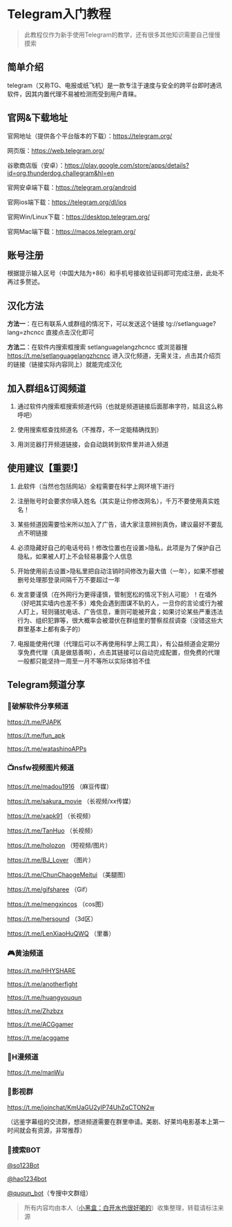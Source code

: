 # Telegram入门教程

>此教程仅作为新手使用Telegram的教学，还有很多其他知识需要自己慢慢摸索

## 简单介绍

telegram（又称TG、电报或纸飞机）是一款专注于速度与安全的跨平台即时通讯软件，因其内置代理不易被检测而受到用户青睐。

## 官网&下载地址

官网地址（提供各个平台版本的下载）：https://telegram.org/

网页版：https://web.telegram.org/

谷歌商店版（安卓）：https://play.google.com/store/apps/details?id=org.thunderdog.challegram&hl=en

官网安卓端下载：https://telegram.org/android

官网ios端下载：https://telegram.org/dl/ios

官网Win/Linux下载：https://desktop.telegram.org/

官网Mac端下载：https://macos.telegram.org/


## 账号注册

根据提示输入区号（中国大陆为+86）和手机号接收验证码即可完成注册，此处不再过多赘述。



## 汉化方法
**方法一**：在已有联系人或群组的情况下，可以发送这个链接 tg://setlanguage?lang=zhcncc 直接点击汉化即可

**方法二**：在软件内搜索框搜索 setlanguagelangzhcncc 或浏览器搜 https://t.me/setlanguagelangzhcncc 进入汉化频道，无需关注，点击其介绍页的链接（链接实际内容同上）就能完成汉化



## 加入群组&订阅频道
1. 通过软件内搜索框搜索频道代码（也就是频道链接后面那串字符，姑且这么称呼吧）

2. 使用搜索框查找频道名（不推荐，不一定能精确找到）

3. 用浏览器打开频道链接，会自动跳转到软件里并进入频道


## 使用建议【重要!】
1. 此软件（当然也包括网站）全程需要在科学上网环境下进行

2. 注册账号时会要求你填入姓名（其实是让你修改网名），千万不要使用真实姓名！

3. 某些频道因需要恰米所以加入了广告，请大家注意辨别真伪，建议最好不要乱点不明链接

4. 必须隐藏好自己的电话号码！修改位置也在设置>隐私，此项是为了保护自己隐私，如果被人盯上不会轻易暴露个人信息

5. 开始使用前去设置>隐私里把自动注销时间修改为最大值（一年），如果不想被删号处理那登录间隔千万不要超过一年

6. 发言要谨慎（在外网行为更得谨慎，管制宽松的情况下别人可能）！在墙外（好吧其实墙内也差不多）难免会遇到图谋不轨的人，一旦你的言论或行为被人盯上，轻则骚扰电话、广告信息，重则可能被开盒；如果讨论某些严重违法行为、组织犯罪等，很大概率会被潜伏在群组里的警察叔叔调查（没错这些大群里基本上都有条子的）

7. 电报能使用代理（代理后可以不再使用科学上网工具），有公益频道会定期分享免费代理（真是做慈善啊），点击其链接可以自动完成配置，但免费的代理一般都只能坚持一周至一月不等所以实际体验不佳

## Telegram频道分享

### 💾破解软件分享频道

https://t.me/PJAPK

https://t.me/fun_apk

https://t.me/watashinoAPPs

### 📺nsfw视频图片频道

https://t.me/madou1916 （麻豆传媒）

https://t.me/sakura_movie （长视频/xx传媒）

https://t.me/xapk91 （长视频）

https://t.me/TanHuo （长视频）

https://t.me/holozon （短视频/图片）

https://t.me/BJ_Lover （图片）

https://t.me/ChunChaogeMeitui （美腿图）

https://t.me/gifsharee （Gif）

https://t.me/mengxincos （cos图）

https://t.me/hersound （3d区）

https://t.me/LenXiaoHuQWQ （里番）

### 🎮黄油频道

https://t.me/HHYSHARE

https://t.me/anotherfight

https://t.me/huangyouqun

https://t.me/Zhzbzx

https://t.me/ACGgamer

https://t.me/acggame

### 📖H漫频道

https://t.me/manWu

### 🎥影视群

https://t.me/joinchat/KmUaGU2yIP74UhZqCTON2w

（远鉴字幕组的交流群，想进频道需要在群里申请。美剧、好莱坞电影基本上第一时间就会有资源，非常推荐）

### 🤖搜索BOT

[@so123Bot](https://t.me/So1234Bot)

[@hao1234bot](https://t.me/hao1234bot)

[@ququn_bot](https://t.me/ququn_bot)（专搜中文群组）

>所有内容均由本人（[小黑盒：白开水也很好喝的](https://www.xiaoheihe.cn/community/user/36272066/post_list)）收集整理，转载请标注来源

